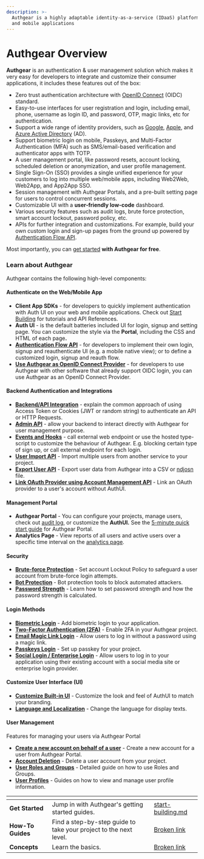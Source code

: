 ```yaml
---
description: >-
  Authgear is a highly adaptable identity-as-a-service (IDaaS) platform for web
  and mobile applications
---
```


# Authgear Overview

**Authgear** is an authentication & user management solution which makes it very easy for developers to integrate and customize their consumer applications, it includes these features out of the box:

* Zero trust authentication architecture with [OpenID Connect](https://openid.net/developers/how-connect-works/) (OIDC) standard.
* Easy-to-use interfaces for user registration and login, including email, phone, username as login ID, and password, OTP, magic links, etc for authentication.
* Support a wide range of identity providers, such as [Google](https://developers.google.com/identity), [Apple](https://support.apple.com/en-gb/guide/deployment/depa64848f3a/web), and [Azure Active Directory](https://azure.microsoft.com/en-gb/products/active-directory/) (AD).
* Support biometric login on mobile, Passkeys, and Multi-Factor Authentication (MFA) such as SMS/email-based verification and authenticator apps with TOTP.
* A user management portal, like password resets, account locking, scheduled deletion or anonymization, and user profile management.
* Single Sign-On (SSO) provides a single unified experience for your customers to log into multiple web/mobile apps, including Web2Web, Web2App, and App2App SSO.
* Session management with Authgear Portals, and a pre-built setting page for users to control concurrent sessions.
* Customizable UI with a **user-friendly low-code** dashboard.&#x20;
* Various security features such as audit logs, brute force protection, smart account lockout, password policy, etc.
* APIs for further integration and customizations. For example, build your own custom login and sign-up pages from the ground up powered by [Authentication Flow API](https://docs.authgear.com/~/changes/anTCj6yoZ06s3pLJk5v8/reference/apis/authentication-flow-api).

Most importantly, you can [get started](https://accounts.portal.authgear.com/signup) **with Authgear for free**.

### Learn about Authgear&#x20;

Authgear contains the following high-level components:

#### Authenticate on the Web/Mobile App

* **Client App SDKs** - for developers to quickly implement authentication with Auth UI on your web and mobile applications. Check out [Start Building](get-started/start-building.md) for tutorials and API References.
* **Auth UI** - is the default batteries included UI for login, signup and setting page. You can customize the style via the **Portal**, including the CSS and HTML of each pag&#x65;**.**
* [**Authentication Flow API**](how-to-guide/custom-ui/authentication-flow-api.md) - for developers to implement their own login, signup and reauthenticate UI (e.g. a mobile native view); or to define a customized login, signup and reauth flow.
* [**Use Authgear as OpenID Connect Provider**](how-to-guide/authenticate/oidc-provider.md) - for developers to use Authgear with other software that already support OIDC login, you can use Authgear as an OpenID Connect Provider.

#### Backend Authentication and Integrations

* [**Backend/API Integration**](get-started/backend-api/) - explain the common approach of using Access Token or Cookies (JWT or random string) to authenticate an API or HTTP Requests.
* [**Admin API**](reference/apis/admin-api/) - allow your backend to interact directly with Authgear for user management purpose.
* [**Events and Hooks**](how-to-guide/events-hooks/) - call external web endpoint or use the hosted type-script to customize the behaviour of Authgear. E.g. blocking certain type of sign up, or call external endpoint for each login.
* [**User Import API**](how-to-guide/user-management/import-users-using-user-import-api.md) - Import multiple users from another service to your project.
* [**Export User API**](how-to-guide/user-management/export-users-using-the-user-export-api.md) - Export user data from Authgear into a CSV or [ndjosn](https://github.com/ndjson/ndjson-spec) file.
* [**Link OAuth Provider using Account Management API**](how-to-guide/custom-ui/manually-link-oauth-provider-using-account-management-api.md) - Link an OAuth provider to a user's account without AuthUI.

#### Management Portal

* **Authgear Portal** - You can configure your projects, manage users, check out [audit log](how-to-guide/monitor/audit-log.md), or customize the **AuthUI.** See the [5-minute quick start guide](get-started/5-minute-guide.md) for Authgear Portal.
* **Analytics Page** - View reports of all users and active users over a specific time interval on the [analytics page](how-to-guide/monitor/analytics.md).

#### Security

* [**Brute-force Protection**](security/brute-force-protection.md) - Set account Lockout Policy to safeguard a user account from brute-force login attempts.
* [**Bot Protection**](security/bot-protection.md) - Bot protection tools to block automated attackers.
* [**Password Strength**](security/password-strength.md) - Learn how to set password strength and how the password strength is calculated.

#### Login Methods

* [**Biometric Login**](how-to-guide/authenticate/biometric.md) - Add biometric login to your application.
* [**Two-Factor Authentication (2FA)**](how-to-guide/authenticate/enable-two-factor-authentication-2fa.md) - Enable 2FA in your Authgear project.
* [**Email Magic Link Login**](how-to-guide/authenticate/add-email-magic-link-login.md) - Allow users to log in without a password using a magic link.
* [**Passkeys Login**](how-to-guide/authenticate/passkeys.md) - Set up passkey for your project.
* [**Social Login / Enterprise Login**](how-to-guide/how-to-setup-sso-integrations/social-login-providers/) - Allow users to log in to your application using their existing account with a social media site or enterprise login provider.

#### Customize User Interface (UI)

* [**Customize Built-in UI**](how-to-guide/built-in-ui/branding.md) - Customize the look and feel of AuthUI to match your branding.
* [**Language and Localization**](how-to-guide/languages-and-localization.md) - Change the language for display texts.

#### User Management

Features for managing your users via Authgear Portal

* [**Create a new account on behalf of a user**](how-to-guide/user-management/how-to-handle-password-while-creating-accounts-for-users.md) - Create a new account for a user from Authgear Portal.
* [**Account Deletion**](how-to-guide/user-management/account-deletion.md) - Delete a user account from your project.
* [**User Roles and Groups**](how-to-guide/user-management/manage-users-roles-and-groups.md) - Detailed guide on how to use Roles and Groups.
* [**User Profiles**](how-to-guide/user-profiles/) - Guides on how to view and manage user profile information.

<table data-view="cards"><thead><tr><th></th><th></th><th data-hidden data-card-target data-type="content-ref"></th></tr></thead><tbody><tr><td><strong>Get Started</strong></td><td>Jump in with Authgear's getting started guides.</td><td><a href="get-started/start-building.md">start-building.md</a></td></tr><tr><td><strong>How-To Guides</strong></td><td>Find a step-by-step guide to take your project to the next level.</td><td><a href="broken-reference">Broken link</a></td></tr><tr><td><strong>Concepts</strong></td><td>Learn the basics.</td><td><a href="broken-reference">Broken link</a></td></tr></tbody></table>
